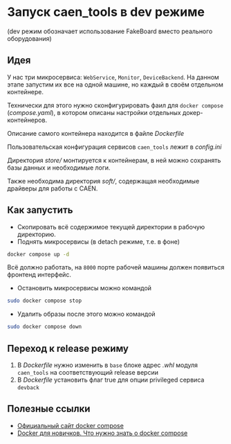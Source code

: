 # Запуск caen_tools в dev режиме
(dev режим обозначает использование FakeBoard вместо реального оборудования)

## Идея
У нас три микросервиса: `WebService`, `Monitor`, `DeviceBackend`.
На данном этапе запустим их все на одной машине, но каждый в своём отдельном контейнере.

Технически для этого нужно сконфигурировать фаил для `docker compose` (*compose.yaml*), 
в котором описаны настройки отдельных докер-контейнеров.

Описание самого контейнера находится в файле *Dockerfile*

Пользовательская конфигурация сервисов `caen_tools` лежит в *config.ini*

Директория *store/* монтируется к контейнерам, в ней можно сохранять базы данных и необходимые логи.

Также необходима директория *soft/*, содержащая необходимые драйверы для работы с CAEN.

## Как запустить

* Скопировать всё содержимое текущей директории в рабочую директорию.
* Поднять микросервисы (в detach режиме, т.е. в фоне)
```bash
docker compose up -d
```

Всё должно работать, на `8000` порте рабочей машины должен появиться фронтенд интерфейс.

* Остановить микросервисы можно командой
```bash
sudo docker compose stop
```
* Удалить образы после этого можно командой
```bash
sudo docker compose down
```

## Переход к release режиму
1. В *Dockerfile* нужно изменить в `base` блоке 
адрес *.whl* модуля `caen_tools` на соответствующий release версии
1. В *Dockerfile* установить флаг true для опции privileged сервиса `devback`

## Полезные ссылки
* [Официальный сайт docker compose](https://docs.docker.com/compose/gettingstarted/)
* [Docker для новичков. Что нужно знать о docker compose](https://habr.com/ru/articles/804331/)
